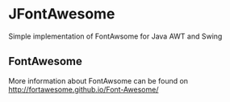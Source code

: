 # JFontAwesome
Simple implementation of FontAwsome for Java AWT and Swing

## FontAwesome
More information about FontAwsome can be found on http://fortawesome.github.io/Font-Awesome/
